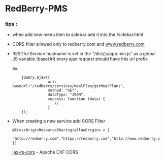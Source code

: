 # RedBerry-PMS

### tips  :
- when add new menu item to sidebar add it into the /sidebar.html
- CORS filter allowed only to redberry.com and www.redberry.com
- RESTful Service hostname is set in the "/dist/js/app.min.js" as a global JS variable (baseUrl) every ajax request should have this url prefix

    ex: 
    
    ```
        jQuery.ajax({
                    url: baseUrl+"/redberry/services/mealPlan/getMealPlans",
                    method: "GET",
                    dataType: "JSON",
                    success: function (data) {
                       //
                    }
        });
    ```

- When creating a new service add CORS Filter 
    ```
    @CrossOriginResourceSharing(allowOrigins = {
            "http://redberry.com","https://redberry.com","http://www.redberry.com","https://www.redberry.com"
    })
    ```
    [jax-rs-cors] - Apache CXF CORS

   [jax-rs-cors]: <http://cxf.apache.org/docs/jax-rs-cors.html>
